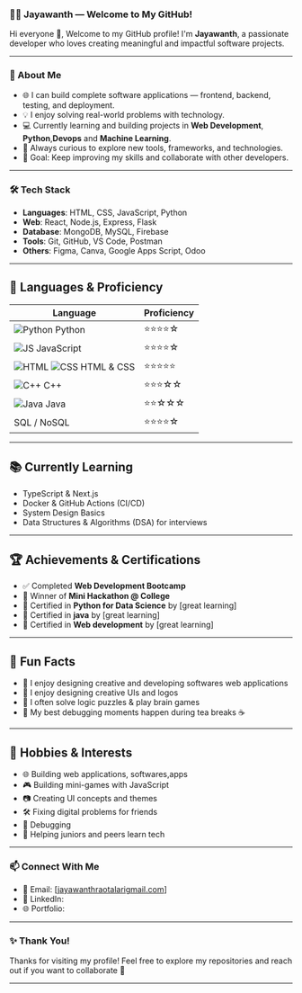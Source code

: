 ### 🧑‍💻 Jayawanth — Welcome to My GitHub!

Hi everyone 👋,
Welcome to my GitHub profile! I'm **Jayawanth**, a passionate developer who loves creating meaningful and impactful software projects.

---

### 🚀 About Me

* 🌐 I can build complete software applications — frontend, backend, testing, and deployment.
* 💡 I enjoy solving real-world problems with technology.
* 💻 Currently learning and building projects in **Web Development**, **Python**,**Devops** and **Machine Learning**.
* 🔭 Always curious to explore new tools, frameworks, and technologies.
* 🎯 Goal: Keep improving my skills and collaborate with other developers.

---

### 🛠️ Tech Stack

* **Languages**: HTML, CSS, JavaScript, Python
* **Web**: React, Node.js, Express, Flask
* **Database**: MongoDB, MySQL, Firebase
* **Tools**: Git, GitHub, VS Code, Postman
* **Others**: Figma, Canva, Google Apps Script, Odoo

---

## 🧠 Languages & Proficiency

| Language         | Proficiency     |
|------------------|-----------------|
| ![Python](https://img.icons8.com/color/25/000000/python.png) Python        | ⭐⭐⭐⭐☆ |
| ![JS](https://img.icons8.com/color/25/000000/javascript.png) JavaScript    | ⭐⭐⭐⭐☆ |
| ![HTML](https://img.icons8.com/color/25/000000/html-5.png) ![CSS](https://img.icons8.com/color/25/000000/css3.png) HTML & CSS | ⭐⭐⭐⭐⭐ |
| ![C++](https://img.icons8.com/color/25/000000/c-plus-plus-logo.png) C++    | ⭐⭐⭐☆☆ |
| ![Java](https://img.icons8.com/color/25/000000/java-coffee-cup-logo.png) Java | ⭐⭐☆☆☆ |
| SQL / NoSQL | ⭐⭐⭐⭐☆ |

---

## 📚 Currently Learning

- TypeScript & Next.js
- Docker & GitHub Actions (CI/CD)
- System Design Basics
- Data Structures & Algorithms (DSA) for interviews

---

## 🏆 Achievements & Certifications

- ✅ Completed **Web Development Bootcamp**
- 🥇 Winner of **Mini Hackathon @ College**
- 📜 Certified in **Python for Data Science** by [great learning]
- 📜 Certified in **java** by [great learning]
- 📜 Certified in **Web development** by [great learning]


---

## 🧠 Fun Facts

- 🧠 I enjoy designing creative and developing softwares web applications
- 🎨 I enjoy designing creative UIs and logos
- 🧩 I often solve logic puzzles & play brain games
- 🧋 My best debugging moments happen during tea breaks ☕

---

## 🧃 Hobbies & Interests

- 🌐 Building web applications, softwares,apps
- 🎮 Building mini-games with JavaScript
- 📷 Creating UI concepts and themes
- 🛠️ Fixing digital problems for friends
- 🔧 Debugging
- 💬 Helping juniors and peers learn tech

---

### 📫 Connect With Me

* 📧 Email: \[[jayawanthraotalarigmail.com](mailto:your-email@example.com)]
* 💼 LinkedIn: 
* 🌐 Portfolio: 

---

### ✨ Thank You!

Thanks for visiting my profile! Feel free to explore my repositories and reach out if you want to collaborate 🚀

---
